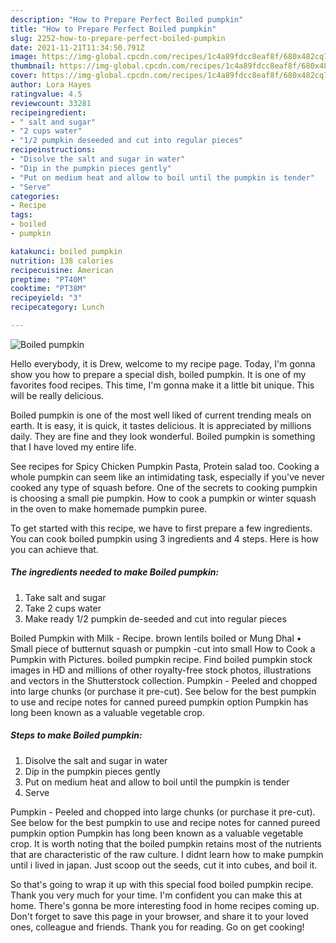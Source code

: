 ```yaml
---
description: "How to Prepare Perfect Boiled pumpkin"
title: "How to Prepare Perfect Boiled pumpkin"
slug: 2252-how-to-prepare-perfect-boiled-pumpkin
date: 2021-11-21T11:34:50.791Z
image: https://img-global.cpcdn.com/recipes/1c4a89fdcc8eaf8f/680x482cq70/boiled-pumpkin-recipe-main-photo.jpg
thumbnail: https://img-global.cpcdn.com/recipes/1c4a89fdcc8eaf8f/680x482cq70/boiled-pumpkin-recipe-main-photo.jpg
cover: https://img-global.cpcdn.com/recipes/1c4a89fdcc8eaf8f/680x482cq70/boiled-pumpkin-recipe-main-photo.jpg
author: Lora Hayes
ratingvalue: 4.5
reviewcount: 33281
recipeingredient:
- " salt and sugar"
- "2 cups water"
- "1/2 pumpkin deseeded and cut into regular pieces"
recipeinstructions:
- "Disolve the salt and sugar in water"
- "Dip in the pumpkin pieces gently"
- "Put on medium heat and allow to boil until the pumpkin is tender"
- "Serve"
categories:
- Recipe
tags:
- boiled
- pumpkin

katakunci: boiled pumpkin 
nutrition: 138 calories
recipecuisine: American
preptime: "PT40M"
cooktime: "PT38M"
recipeyield: "3"
recipecategory: Lunch

---
```



![Boiled pumpkin](https://img-global.cpcdn.com/recipes/1c4a89fdcc8eaf8f/680x482cq70/boiled-pumpkin-recipe-main-photo.jpg)

Hello everybody, it is Drew, welcome to my recipe page. Today, I'm gonna show you how to prepare a special dish, boiled pumpkin. It is one of my favorites food recipes. This time, I'm gonna make it a little bit unique. This will be really delicious.

Boiled pumpkin is one of the most well liked of current trending meals on earth. It is easy, it is quick, it tastes delicious. It is appreciated by millions daily. They are fine and they look wonderful. Boiled pumpkin is something that I have loved my entire life.

See recipes for Spicy Chicken Pumpkin Pasta, Protein salad too. Cooking a whole pumpkin can seem like an intimidating task, especially if you&#39;ve never cooked any type of squash before. One of the secrets to cooking pumpkin is choosing a small pie pumpkin. How to cook a pumpkin or winter squash in the oven to make homemade pumpkin puree.


To get started with this recipe, we have to first prepare a few ingredients. You can cook boiled pumpkin using 3 ingredients and 4 steps. Here is how you can achieve that.

<!--inarticleads1-->

##### The ingredients needed to make Boiled pumpkin:

1. Take  salt and sugar
1. Take 2 cups water
1. Make ready 1/2 pumpkin de-seeded and cut into regular pieces


Boiled Pumpkin with Milk - Recipe. brown lentils boiled or Mung Dhal • Small piece of butternut squash or pumpkin -cut into small How to Cook a Pumpkin with Pictures. boiled pumpkin recipe. Find boiled pumpkin stock images in HD and millions of other royalty-free stock photos, illustrations and vectors in the Shutterstock collection. Pumpkin - Peeled and chopped into large chunks (or purchase it pre-cut). See below for the best pumpkin to use and recipe notes for canned pureed pumpkin option Pumpkin has long been known as a valuable vegetable crop. 

<!--inarticleads2-->

##### Steps to make Boiled pumpkin:

1. Disolve the salt and sugar in water
1. Dip in the pumpkin pieces gently
1. Put on medium heat and allow to boil until the pumpkin is tender
1. Serve


Pumpkin - Peeled and chopped into large chunks (or purchase it pre-cut). See below for the best pumpkin to use and recipe notes for canned pureed pumpkin option Pumpkin has long been known as a valuable vegetable crop. It is worth noting that the boiled pumpkin retains most of the nutrients that are characteristic of the raw culture. I didnt learn how to make pumpkin until i lived in japan. Just scoop out the seeds, cut it into cubes, and boil it. 

So that's going to wrap it up with this special food boiled pumpkin recipe. Thank you very much for your time. I'm confident you can make this at home. There's gonna be more interesting food in home recipes coming up. Don't forget to save this page in your browser, and share it to your loved ones, colleague and friends. Thank you for reading. Go on get cooking!
